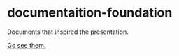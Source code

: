 # documentaition-foundation

Documents that inspired the presentation.

[Go see them.](docs/README.md)
